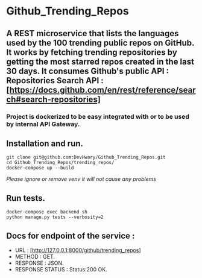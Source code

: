 # Github_Trending_Repos

## A REST microservice that lists the languages used by the 100 trending public repos on GitHub. It works by fetching trending repositories by getting the most starred repos created in the last 30 days. It consumes Github's public API : Repositories Search API : [https://docs.github.com/en/rest/reference/search#search-repositories]


### Project is dockerized to be easy integrated with or to be used by internal API Gateway. 


## Installation and run.
```
git clone git@github.com:DevHwary/Github_Trending_Repos.git
cd Github_Trending_Repos/trending_repos/
docker-compose up --build
```
*Please ignore or remove venv it will not cause any problems*

## Run tests.
```
docker-compose exec backend sh
python manage.py tests --verbosity=2
```
## Docs for endpoint of the service :
- URL : [http://127.0.0.1:8000/github/trending_repos]
- METHOD : GET.
- RESPONSE : JSON.
- RESPONSE STATUS : Status:200 OK.
